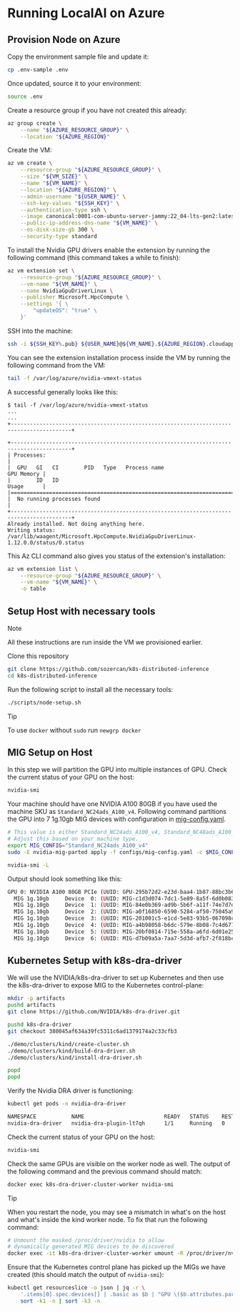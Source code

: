 # Running LocalAI on Azure

## Provision Node on Azure

Copy the environment sample file and update it:

```bash
cp .env-sample .env
```

Once updated, source it to your environment:

```bash
source .env
```

Create a resource group if you have not created this already:

```bash
az group create \
    --name "${AZURE_RESOURCE_GROUP}" \
    --location "${AZURE_REGION}"
```

Create the VM:

```bash
az vm create \
    --resource-group "${AZURE_RESOURCE_GROUP}" \
    --size "${VM_SIZE}" \
    --name "${VM_NAME}" \
    --location "${AZURE_REGION}" \
    --admin-username "${USER_NAME}" \
    --ssh-key-values "${SSH_KEY}" \
    --authentication-type ssh \
    --image canonical:0001-com-ubuntu-server-jammy:22_04-lts-gen2:latest \
    --public-ip-address-dns-name "${VM_NAME}" \
    --os-disk-size-gb 300 \
    --security-type standard
```

To install the Nvidia GPU drivers enable the extension by running the following command (this command takes a while to finish):

```bash
az vm extension set \
    --resource-group "${AZURE_RESOURCE_GROUP}" \
    --vm-name "${VM_NAME}" \
    --name NvidiaGpuDriverLinux \
    --publisher Microsoft.HpcCompute \
    --settings '{ \
        "updateOS": "true" \
    }'
```

SSH into the machine:

```bash
ssh -i ${SSH_KEY%.pub} ${USER_NAME}@${VM_NAME}.${AZURE_REGION}.cloudapp.azure.com
```

You can see the extension installation process inside the VM by running the following command from the VM:

```bash
tail -f /var/log/azure/nvidia-vmext-status
```

A successful generally looks like this:

```console
$ tail -f /var/log/azure/nvidia-vmext-status
...
...
+-----------------------------------------------------------------------------------------+

+-----------------------------------------------------------------------------------------+
| Processes:                                                                              |
|  GPU   GI   CI        PID   Type   Process name                              GPU Memory |
|        ID   ID                                                               Usage      |
|=========================================================================================|
|  No running processes found                                                             |
+-----------------------------------------------------------------------------------------+
Already installed. Not doing anything here.
Writing status: /var/lib/waagent/Microsoft.HpcCompute.NvidiaGpuDriverLinux-1.12.0.0/status/0.status
```

This Az CLI command also gives you status of the extension's installation:

```bash
az vm extension list \
    --resource-group "${AZURE_RESOURCE_GROUP}" \
    --vm-name "${VM_NAME}" \
    -o table
```

## Setup Host with necessary tools

> [!NOTE]
> All these instructions are run inside the VM we provisioned earlier.

Clone this repository

```bash
git clone https://github.com/sozercan/k8s-distributed-inference
cd k8s-distributed-inference
```

Run the following script to install all the necessary tools:

```bash
./scripts/node-setup.sh
```

> [!TIP]
> To use `docker` without `sudo` run `newgrp docker`

## MIG Setup on Host

In this step we will partition the GPU into multiple instances of GPU. Check the current status of your GPU on the host:

```bash
nvidia-smi
```

Your machine should have one NVIDIA A100 80GB if you have used the machine SKU as `Standard_NC24ads_A100_v4`. Following command partitions the GPU into 7 1g.10gb MIG devices with configuration in [mig-config.yaml](configs/mig-config.yaml).

```bash
# This value is either Standard_NC24ads_A100_v4, Standard_NC48ads_A100_v4 or Standard_NC96ads_A100_v4.
# Adjust this based on your machine type.
export MIG_CONFIG="Standard_NC24ads_A100_v4"
sudo -E nvidia-mig-parted apply -f configs/mig-config.yaml -c $MIG_CONFIG
```

```bash
nvidia-smi -L
```

Output should look something like this:

```bash
GPU 0: NVIDIA A100 80GB PCIe (UUID: GPU-295b72d2-e23d-baa4-1b87-88bc3b68fd08)
  MIG 1g.10gb     Device  0: (UUID: MIG-c1d3d074-7dc1-5e89-8a5f-6d0b08327092)
  MIG 1g.10gb     Device  1: (UUID: MIG-84e0b369-ad9b-5b6f-a11f-74e7d7de0637)
  MIG 1g.10gb     Device  2: (UUID: MIG-a0f16850-6590-5284-af50-75045a9924bf)
  MIG 1g.10gb     Device  3: (UUID: MIG-201001c5-e1cd-5e83-93b5-067098c41158)
  MIG 1g.10gb     Device  4: (UUID: MIG-a4b98058-b6dc-579e-8b08-7c4d67791eb6)
  MIG 1g.10gb     Device  5: (UUID: MIG-20bf0814-715e-558a-a6fd-6d01e258fe51)
  MIG 1g.10gb     Device  6: (UUID: MIG-d7b09a5a-7aa7-5d3d-afb7-2f818bc1635b)
```

## Kubernetes Setup with k8s-dra-driver

We will use the NVIDIA/k8s-dra-driver to set up Kubernetes and then use the k8s-dra-driver to expose MIG to the Kubernetes control-plane:

```bash
mkdir -p artifacts
pushd artifacts
git clone https://github.com/NVIDIA/k8s-dra-driver.git

pushd k8s-dra-driver
git checkout 380045af634a39fc5311c6ad1379174a2c33cfb3

./demo/clusters/kind/create-cluster.sh
./demo/clusters/kind/build-dra-driver.sh
./demo/clusters/kind/install-dra-driver.sh

popd
popd
```

Verify the Nvidia DRA driver is functioning:

```bash
kubectl get pods -n nvidia-dra-driver
```

```bash
NAMESPACE           NAME                         READY   STATUS    RESTARTS   AGE
nvidia-dra-driver   nvidia-dra-plugin-lt7qh      1/1     Running   0          32s
```

Check the current status of your GPU on the host:

```bash
nvidia-smi
```

Check the same GPUs are visible on the worker node as well. The output of the following command and the previous command should match:

```bash
docker exec k8s-dra-driver-cluster-worker nvidia-smi
```

> [!TIP]
> When you restart the node, you may see a mismatch in what's on the host and what's inside the kind worker node. To fix that run the following command:
>
> ```bash
> # Unmount the masked /proc/driver/nvidia to allow
> # dynamically generated MIG devices to be discovered
> docker exec -it k8s-dra-driver-cluster-worker umount -R /proc/driver/nvidia
> ```

Ensure that the Kubernetes control plane has picked up the MIGs we have created (this should match the output of `nvidia-smi`):

```bash
kubectl get resourceslice -o json | jq -r \
    '.items[0].spec.devices[] | .basic as $b | "GPU \($b.attributes.parentIndex.int): MIG \($b.attributes.profile.string)    Device \($b.attributes.index.int): (UUID: \($b.attributes.uuid.string))"' | \
    sort -k1 -n | sort -k3 -n
```
